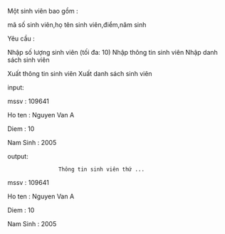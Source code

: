 Một sinh viên bao gồm :

mã số sinh viên,họ tên sinh viên,điểm,năm sinh

Yêu cầu :

Nhập số lượng sinh viên (tối đa: 10)
Nhập thông tin sinh viên
Nhập danh sách sinh viên

Xuất thông tin sinh viên
Xuất danh sách sinh viên

input:

mssv : 109641

Ho ten : Nguyen Van A

Diem : 10

Nam Sinh : 2005

output:

                    Thông tin sinh viên thứ ...
mssv : 109641

Ho ten : Nguyen Van A

Diem : 10

Nam Sinh : 2005
